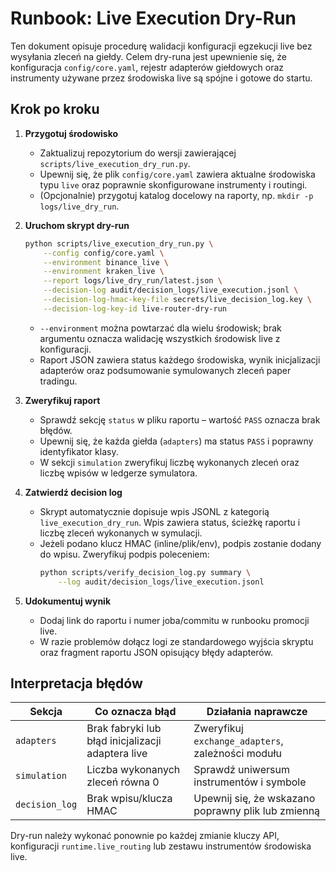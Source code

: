 # Runbook: Live Execution Dry-Run

Ten dokument opisuje procedurę walidacji konfiguracji egzekucji live bez
wysyłania zleceń na giełdy. Celem dry-runa jest upewnienie się, że
konfiguracja `config/core.yaml`, rejestr adapterów giełdowych oraz
instrumenty używane przez środowiska live są spójne i gotowe do startu.

## Krok po kroku

1. **Przygotuj środowisko**
   - Zaktualizuj repozytorium do wersji zawierającej `scripts/live_execution_dry_run.py`.
   - Upewnij się, że plik `config/core.yaml` zawiera aktualne środowiska typu
     `live` oraz poprawnie skonfigurowane instrumenty i routingi.
   - (Opcjonalnie) przygotuj katalog docelowy na raporty, np.
     `mkdir -p logs/live_dry_run`.

2. **Uruchom skrypt dry-run**
   ```bash
   python scripts/live_execution_dry_run.py \
       --config config/core.yaml \
       --environment binance_live \
       --environment kraken_live \
       --report logs/live_dry_run/latest.json \
       --decision-log audit/decision_logs/live_execution.jsonl \
       --decision-log-hmac-key-file secrets/live_decision_log.key \
       --decision-log-key-id live-router-dry-run
   ```
   - `--environment` można powtarzać dla wielu środowisk; brak argumentu
     oznacza walidację wszystkich środowisk live z konfiguracji.
   - Raport JSON zawiera status każdego środowiska, wynik inicjalizacji
     adapterów oraz podsumowanie symulowanych zleceń paper tradingu.

3. **Zweryfikuj raport**
   - Sprawdź sekcję `status` w pliku raportu – wartość `PASS` oznacza brak
     błędów.
   - Upewnij się, że każda giełda (`adapters`) ma status `PASS` i poprawny
     identyfikator klasy.
   - W sekcji `simulation` zweryfikuj liczbę wykonanych zleceń oraz liczbę
     wpisów w ledgerze symulatora.

4. **Zatwierdź decision log**
   - Skrypt automatycznie dopisuje wpis JSONL z kategorią
     `live_execution_dry_run`. Wpis zawiera status, ścieżkę raportu i liczbę
     zleceń wykonanych w symulacji.
   - Jeżeli podano klucz HMAC (inline/plik/env), podpis zostanie dodany do
     wpisu. Zweryfikuj podpis poleceniem:
     ```bash
     python scripts/verify_decision_log.py summary \
         --log audit/decision_logs/live_execution.jsonl
     ```

5. **Udokumentuj wynik**
   - Dodaj link do raportu i numer joba/commitu w runbooku promocji live.
   - W razie problemów dołącz logi ze standardowego wyjścia skryptu oraz
     fragment raportu JSON opisujący błędy adapterów.

## Interpretacja błędów

| Sekcja           | Co oznacza błąd                                              | Działania naprawcze                               |
| ---------------- | ------------------------------------------------------------ | ------------------------------------------------ |
| `adapters`       | Brak fabryki lub błąd inicjalizacji adaptera live            | Zweryfikuj `exchange_adapters`, zależności modułu |
| `simulation`     | Liczba wykonanych zleceń równa 0                             | Sprawdź uniwersum instrumentów i symbole          |
| `decision_log`   | Brak wpisu/klucza HMAC                                       | Upewnij się, że wskazano poprawny plik lub zmienną|

Dry-run należy wykonać ponownie po każdej zmianie kluczy API, konfiguracji
`runtime.live_routing` lub zestawu instrumentów środowiska live.

